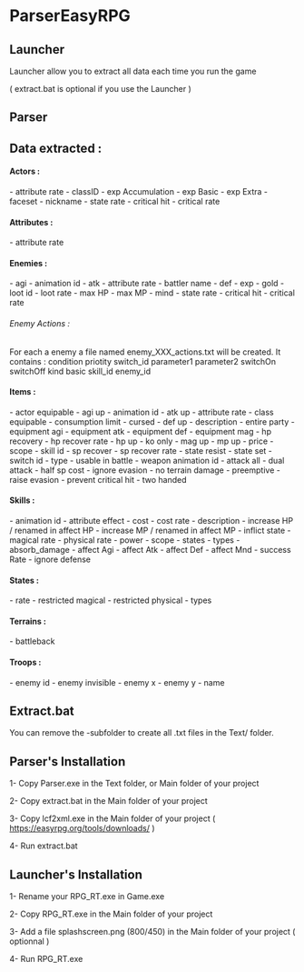 # ParserEasyRPG

<h2 align="left">Launcher</h2>

Launcher allow you to extract all data each time you run the game

( extract.bat is optional if you use the Launcher )

<h2 align="left">Parser</h2>


<h2 align="left">Data extracted : </h2>

<h4 align="left">Actors : </h4>
- attribute rate
- classID
- exp Accumulation
- exp Basic
- exp Extra
- faceset
- nickname
- state rate
- critical hit
- critical rate

<h4 align="left">Attributes : </h4>
- attribute rate

<h4 align="left">Enemies : </h4>
- agi
- animation id
- atk
- attribute rate
- battler name
- def
- exp
- gold
- loot id
- loot rate
- max HP
- max MP
- mind
- state rate
- critical hit
- critical rate
<h6 align="left">Enemy Actions : </h6>
For each a enemy a file named enemy_XXX_actions.txt will be created.
It contains : condition priotity switch_id parameter1 parameter2 switchOn switchOff kind basic skill_id enemy_id


<h4 align="left">Items : </h4>
- actor equipable
- agi up
- animation id
- atk up
- attribute rate
- class equipable
- consumption limit
- cursed
- def up
- description
- entire party
- equipment agi
- equipment atk
- equipment def
- equipment mag
- hp recovery
- hp recover rate
- hp up
- ko only
- mag up
- mp up
- price
- scope
- skill id
- sp recover
- sp recover rate
- state resist
- state set
- switch id
- type
- usable in battle
- weapon animation id
- attack all
- dual attack
- half sp cost
- ignore evasion
- no terrain damage
- preemptive
- raise evasion
- prevent critical hit
- two handed

<h4 align="left">Skills : </h4>
- animation id
- attribute effect
- cost
- cost rate
- description
- increase HP / renamed in affect HP
- increase MP / renamed in affect MP
- inflict state
- magical rate
- physical rate
- power
- scope
- states
- types
- absorb_damage
- affect Agi
- affect Atk
- affect Def
- affect Mnd
- success Rate
- ignore defense


<h4 align="left">States : </h4>
- rate
- restricted magical
- restricted physical
- types

<h4 align="left">Terrains : </h4>
- battleback

<h4 align="left">Troops : </h4>
- enemy id
- enemy invisible
- enemy x
- enemy y
- name

<h2 align="left">Extract.bat</h2>

You can remove the -subfolder to create all .txt files in the Text/ folder.


<h2 align="left">Parser's Installation</h2>

1- Copy Parser.exe in the Text folder, or Main folder of your project

2- Copy extract.bat in the Main folder of your project

3- Copy lcf2xml.exe in the Main folder of your project ( https://easyrpg.org/tools/downloads/ )

4- Run extract.bat 

<h2 align="left">Launcher's Installation</h2>

1- Rename your RPG_RT.exe in Game.exe

2- Copy RPG_RT.exe in the Main folder of your project

3- Add a file splashscreen.png (800/450) in the Main folder of your project ( optionnal )

4- Run RPG_RT.exe 
